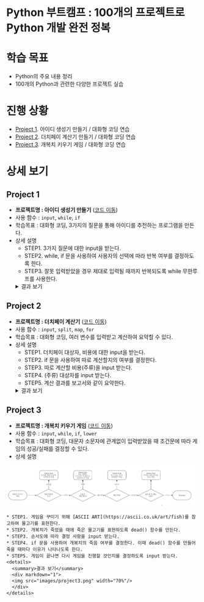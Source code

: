 # **Python 부트캠프 : 100개의 프로젝트로 Python 개발 완전 정복**

# **학습 목표**
* Python의 주요 내용 정리
* 100개의 Python과 관련한 다양한 프로젝트 실습

# **진행 상황**
* [Project 1](#project-1). 아이디 생성기 만들기 / 대화형 코딩 연습
* [Project 2](#project-2). 더치페이 계산기 만들기 / 대화형 코딩 연습
* [Project 3](#project-3). 개복치 키우기 게임 / 대화형 코딩 연습  

# **상세 보기**
## **Project 1**
  * **프로젝트명 : 아이디 생성기 만들기** (<a href="codes/project1.py">코드 이동</a>)
  * 사용 함수 : `input`, `while`, `if`
  * 학습목표 : 대화형 코딩, 3가지의 질문을 통해 아이디를 추천하는 프로그램을 만든다.
  * 상세 설명
    * STEP1. 3가지 질문에 대한 input을 받는다.
    * STEP2. while, if 문을 사용하여 사용자의 선택에 따라 반복 여부를 결정하도록 한다.
    * STEP3. 잘못 입력받았을 경우 제대로 입력될 때까지 반복되도록 while 무한루프를 사용한다. 
    <details>
      <summary>결과 보기</summary>
      <div markdown="1">
      <img src="images/project1.png" width="70%"/>
      </div>
    </details>

## **Project 2**
  * **프로젝트명 : 더치페이 계산기** (<a href="codes/project2.py">코드 이동</a>)
  * 사용 함수 : `input`, `split`, `map`, `for`
  * 학습목표 : 대화형 코딩, 여러 변수를 입력받고 계산하여 요약할 수 있다.
  * 상세 설명
    * STEP1. 더치페이 대상자, 비용에 대한 input을 받는다.
    * STEP2. if 문을 사용하여 따로 계산할지의 여부를 결정한다.
    * STEP3. 따로 계산할 비용(주류)을 input 받는다.
    * STEP4. (주류) 대상자를 input 받는다.
    * STEP5. 계산 결과를 보고서와 같이 요약한다.
    <details>
      <summary>결과 보기</summary>
      <div markdown="1">
      <img src="images/project2.png" width="70%"/>
      </div>
    </details>

## **Project 3**
  * **프로젝트명 : 개복치 키우기 게임** (<a href="codes/project3.py">코드 이동</a>)
  * 사용 함수 : `input`, `while`, `if`, `lower`
  * 학습목표 : 대화형 코딩, 대문자 소문자에 관계없이 입력받았을 때 조건문에 따라 게임의 성공/실패를 결정할 수 있다.
  * 상세 설명
  <img src="images/project3-1.png"/>
  
    * STEP1. 게임을 꾸미기 위해 [ASCII ART](https://ascii.co.uk/art/fish)를 참고하여 물고기를 표현한다.
    * STEP2. 개복치가 죽었을 때에 죽은 물고기를 표현하도록 dead() 함수를 만든다.
    * STEP3. 순서도에 따라 결정 사항을 input 받는다.
    * STEP4. if 문을 사용하여 개복치의 죽음 여부를 결정한다. 이때 dead() 함수를 만들어 죽을 때마다 이유가 나타나도록 한다.
    * STEP5. 게임이 끝나면 다시 게임을 진행할 것인지를 결정하도록 input 받는다.
    <details>
      <summary>결과 보기</summary>
      <div markdown="1">
      <img src="images/project3.png" width="70%"/>
      </div>
    </details>

